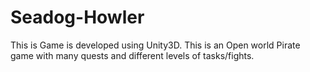 # Seadog-Howler
This is Game is developed using Unity3D. This is an Open world Pirate game with many quests and different levels of tasks/fights.
